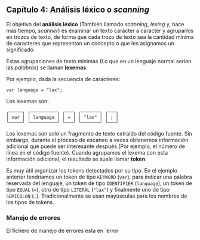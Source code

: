 ## Capítulo 4: Análisis léxico o _scanning_

El objetivo del **análisis léxico** (También llamado _scanning_, _lexing_ y,
hace más tiempo, _scanner_) es examinar un texto carácter a carácter y
agruparlos en trozos de texto, de forma que cada trozo de texto sea la cantidad
mínima de caracteres que representan un concepto o que les asignamos un
significado.

Estas agrupaciones de texto mínimas (Lo que en un lenguaje normal serían las
_palabras_) se llaman **lexemas**.

Por ejemplo, dada la secuencia de caracteres:

```
var language = "lax";
```

Los lexemas son:

```
┌─────┐ ┌──────────┐ ┌───┐ ┌───────┐ ┌───┐
│ var │ │ language │ │ = │ │ "lax" │ │ ; │
└─────┘ └──────────┘ └───┘ └───────┘ └───┘
```

Los lexemas son solo un fragmento de texto extraído del código fuente. Sin
embargo, durante el proceso de escaneo a veces obtenemos información
adicional que puede ser interesante después (Por ejemplo, el número de
línea en el código fuente). Cuando agrupamos el lexema con esta información
adicional, el resultado se suele llamar **token**.

Es muy útil organizar los tokens detectados por su tipo. En el ejemplo anterior
tendríamos un token de tipo `KEYWORD` (`var`), para indicar una palabra
reservada del lenguaje, un token de tipo `IDENTIFIER` (`language`), un token de
tipo `EQUAL` (`=`), otro de tipo `LITERAL` (`"lax"`) y finalmente uno de tipo
`SEMICOLON` (`;`). Tradicionalmente se usan mayúsculas para los nombres de los
tipos de tokens.


### Manejo de errores


El fichero de manejo de errores esta en `error
